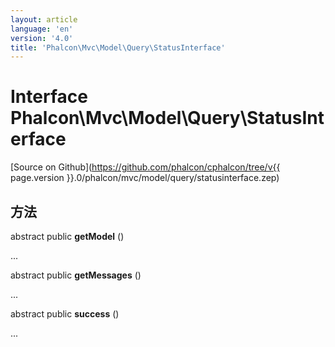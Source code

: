 ```yaml
---
layout: article
language: 'en'
version: '4.0'
title: 'Phalcon\Mvc\Model\Query\StatusInterface'
---
```

# Interface **Phalcon\Mvc\Model\Query\StatusInterface**

[Source on Github](https://github.com/phalcon/cphalcon/tree/v{{ page.version }}.0/phalcon/mvc/model/query/statusinterface.zep)

## 方法

abstract public **getModel** ()

...

abstract public **getMessages** ()

...

abstract public **success** ()

...